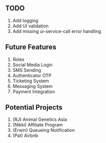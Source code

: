 ## TODO
1. Add logging
2. Add UI validation
3. Add missing ui-service-call error handling

## Future Features
1. Roles
2. Social Media Login
3. SMS Sending
4. Authenticator OTP
5. Ticketing System
6. Messaging System
7. Payment Integration
 
## Potential Projects
1. (RJ) Animal Genetics Asia
2. (Nikki) Affiliate Program
3. (Erwin) Queueing Notification
4. (Pat) Airbnb

